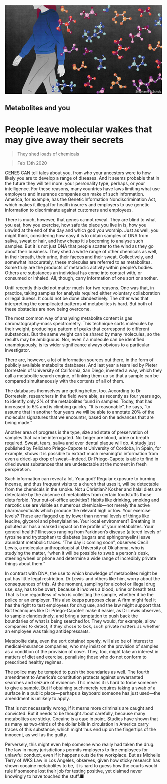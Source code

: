 ![](./images/20200215_STD001_0.jpg)

## Metabolites and you

# People leave molecular wakes that may give away their secrets

> They shed loads of chemicals

> Feb 13th 2020

GENES CAN tell tales about you, from who your ancestors were to how likely you are to develop a range of diseases. And it seems probable that in the future they will tell more: your personality type, perhaps, or your intelligence. For these reasons, many countries have laws limiting what use employers and insurance companies can make of such information. America, for example, has the Genetic Information Nondiscrimination Act, which makes it illegal for health insurers and employers to use genetic information to discriminate against customers and employees.

There is much, however, that genes cannot reveal. They are blind to what you eat, how you exercise, how safe the place you live in is, how you unwind at the end of the day and which god you worship. Just as well, you might think, considering how easy it is to obtain samples of DNA from saliva, sweat or hair, and how cheap it is becoming to analyse such samples. But it is not just DNA that people scatter to the wind as they go about their business. They shed a whole range of other chemicals as well, in their breath, their urine, their faeces and their sweat. Collectively, and somewhat inaccurately, these molecules are referred to as metabolites. Some truly are the products of metabolic activity within people’s bodies. Others are substances an individual has come into contact with, or consumed or inhaled. All, though, carry information of one sort or another.

Until recently this did not matter much, for two reasons. One was that, in practice, taking samples for analysis required either voluntary collaboration or legal duress. It could not be done clandestinely. The other was that interpreting the complicated patterns of metabolites is hard. But both of these obstacles are now being overcome.

The most common way of analysing metabolite content is gas chromatography-mass spectrometry. This technique sorts molecules by their weight, producing a pattern of peaks that correspond to different substances. But the same weight can be shared by many molecules, so the results may be ambiguous. Nor, even if a molecule can be identified unambiguously, is its wider significance always obvious to a particular investigator.

There are, however, a lot of information sources out there, in the form of publicly available metabolite databases. And last year a team led by Pieter Dorrestein of University of California, San Diego, invented a way, which they call a metabolite search engine, of linking them up so that a sample can be compared simultaneously with the contents of all of them.

The databases themselves are getting better, too. According to Dr Dorrestein, researchers in the field were able, as recently as four years ago, to identify only 2% of the metabolites found in samples. Today, that has increased to 6% and is climbing quickly. “It is reasonable”, he says, “to assume that in another four years we will be able to annotate 20% of the molecular signatures that we encounter, based on the advances that are being made.”

Another area of progress is the type, size and state of preservation of samples that can be interrogated. No longer are blood, urine or breath required. Sweat, tears, saliva and even dental plaque will do. A study just published by Feliciano Priego-Capote at University of Cordoba, in Spain, for example, shows it is possible to extract much meaningful information from even a dried-up drop of sweat—indeed, Dr Priego-Capote is able to find in dried sweat substances that are undetectable at the moment in fresh perspiration.

Such information can reveal a lot. Your god? Regular exposure to burning incense, and thus frequent visits to a church that uses it, will be detectable from the chemicals in the smoke. Not a Christian? Kosher and halal diets are detectable by the absence of metabolites from certain foodstuffs those diets forbid. Your out-of-office activities? Habits like drinking, smoking and narcotic use are visible as numerous chemicals—not merely the active pharmaceuticals which produce the relevant high or low. Your exercise levels? These are flagged up by lower than normal levels of things like leucine, glycerol and phenylalanine. Your local environment? Breathing in polluted air has a marked impact on the profile of your metabolites. Your general health? Illnesses ranging from Parkinson’s disease (altered levels of tyrosine and tryptophan) to diabetes (sugars and sphingomyelin) leave abundant metabolic traces. “The day is coming soon”, observes Cecil Lewis, a molecular anthropologist at University of Oklahoma, who is studying the matter, “when it will be possible to swab a person’s desk, steering wheel or phone and determine a wide range of incredibly private things about them.”

In contrast with DNA, the use to which knowledge of metabolites might be put has little legal restriction. Dr Lewis, and others like him, worry about the consequences of this. At the moment, sampling for alcohol or illegal drug use, say, has to be overt, because it involves a blood, urine or breath test. That is true regardless of who is collecting the sample, whether it be the police or an employer. This also keeps purposes clear. A firm might feel it has the right to test employees for drug use, and the law might support that. But techniques like Dr Priego-Capote’s make it easier, as Dr Lewis observes, to sample clandestinely, and bring a temptation to push back the boundaries of what is being searched for. They would, for example, allow companies to detect, if they chose to look, such private matters as whether an employee was taking antidepressants.

Metabolite data, even the sort obtained openly, will also be of interest to medical-insurance companies, who may insist on the provision of samples as a condition of the provision of cover. They, too, might take an interest in matters of diet and exercise, penalising those who do not conform to prescribed healthy regimes.

The police may be tempted to push the boundaries as well. The fourth amendment to America’s constitution protects against unwarranted searches and seizure of evidence. This means it is hard to force someone to give a sample. But if obtaining such merely requires taking a swab of a surface in a public place—perhaps a keyboard someone has just used—the amendment is unlikely to apply.

That is not necessarily wrong, if it means more criminals are caught and convicted. But it needs to be thought about carefully, because many metabolites are sticky. Cocaine is a case in point. Studies have shown that as many as two-thirds of the dollar bills in circulation in America carry traces of this substance, which might thus end up on the fingertips of the innocent, as well as the guilty.

Perversely, this might even help someone who really had taken the drug. The law in many jurisdictions permits employers to fire employees for unlawful conduct, even if it happens outside the workplace. But as Michelle Terry of WKS Law in Los Angeles, observes, given how sticky research has shown cocaine metabolites to be, it is hard to guess how the courts would rule if someone lost their job for testing positive, yet claimed never knowingly to have touched the stuff.■